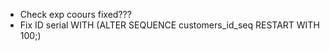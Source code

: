 - Check exp coours fixed???
- Fix ID serial WITH (ALTER SEQUENCE customers_id_seq RESTART WITH 100;)
